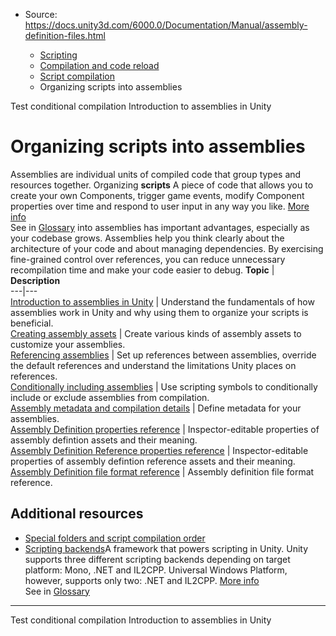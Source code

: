 * Source: https://docs.unity3d.com/6000.0/Documentation/Manual/assembly-definition-files.html

  * [Scripting](https://docs.unity3d.com/6000.0/Documentation/Manual/scripting.html)
  * [Compilation and code reload ](https://docs.unity3d.com/6000.0/Documentation/Manual/compilation-and-code-reload.html)
  * [Script compilation](https://docs.unity3d.com/6000.0/Documentation/Manual/script-compilation.html)
  * Organizing scripts into assemblies


[](https://docs.unity3d.com/6000.0/Documentation/Manual/test-conditional-compilation.html)
Test conditional compilation
[](https://docs.unity3d.com/6000.0/Documentation/Manual/assembly-definitions-intro.html)
Introduction to assemblies in Unity
# Organizing scripts into assemblies
Assemblies are individual units of compiled code that group types and resources together. Organizing **scripts** A piece of code that allows you to create your own Components, trigger game events, modify Component properties over time and respond to user input in any way you like. [More info](https://docs.unity3d.com/6000.0/Documentation/Manual/creating-scripts.html)  
See in [Glossary](https://docs.unity3d.com/6000.0/Documentation/Manual/Glossary.html#Scripts) into assemblies has important advantages, especially as your codebase grows.
Assemblies help you think clearly about the architecture of your code and about managing dependencies. By exercising fine-grained control over references, you can reduce unnecessary recompilation time and make your code easier to debug.
**Topic** | **Description**  
---|---  
[Introduction to assemblies in Unity](https://docs.unity3d.com/6000.0/Documentation/Manual/assembly-definitions-intro.html) | Understand the fundamentals of how assemblies work in Unity and why using them to organize your scripts is beneficial.  
[Creating assembly assets](https://docs.unity3d.com/6000.0/Documentation/Manual/assembly-definitions-creating.html) | Create various kinds of assembly assets to customize your assemblies.  
[Referencing assemblies](https://docs.unity3d.com/6000.0/Documentation/Manual/assembly-definitions-referencing.html) | Set up references between assemblies, override the default references and understand the limitations Unity places on references.  
[Conditionally including assemblies](https://docs.unity3d.com/6000.0/Documentation/Manual/assembly-definition-includes.html) | Use scripting symbols to conditionally include or exclude assemblies from compilation.  
[Assembly metadata and compilation details](https://docs.unity3d.com/6000.0/Documentation/Manual/assembly-definition-metadata.html) | Define metadata for your assemblies.  
[Assembly Definition properties reference](https://docs.unity3d.com/6000.0/Documentation/Manual/class-AssemblyDefinitionImporter.html) | Inspector-editable properties of assembly defintion assets and their meaning.  
[Assembly Definition Reference properties reference](https://docs.unity3d.com/6000.0/Documentation/Manual/class-AssemblyDefinitionReferenceImporter.html) | Inspector-editable properties of assembly defintion reference assets and their meaning.  
[Assembly Definition file format reference](https://docs.unity3d.com/6000.0/Documentation/Manual/assembly-definition-file-format.html) | Assembly definition file format reference.  
## Additional resources
  * [Special folders and script compilation order](https://docs.unity3d.com/6000.0/Documentation/Manual/script-compile-order-folders.html)
  * [Scripting backends](https://docs.unity3d.com/6000.0/Documentation/Manual/scripting-backends.html)A framework that powers scripting in Unity. Unity supports three different scripting backends depending on target platform: Mono, .NET and IL2CPP. Universal Windows Platform, however, supports only two: .NET and IL2CPP. [More info](https://docs.unity3d.com/6000.0/Documentation/Manual/scripting-backends.html)  
See in [Glossary](https://docs.unity3d.com/6000.0/Documentation/Manual/Glossary.html#ScriptingBackend)


* * *
[](https://docs.unity3d.com/6000.0/Documentation/Manual/test-conditional-compilation.html)
Test conditional compilation
[](https://docs.unity3d.com/6000.0/Documentation/Manual/assembly-definitions-intro.html)
Introduction to assemblies in Unity
